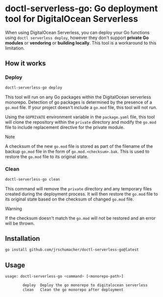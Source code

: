 # doctl-serverless-go: Go deployment tool for DigitalOcean Serverless

When using DigitalOcean Serverless, you can deploy your Go functions using `doctl serverless deploy`, however they don't support **private Go modules** or **vendoring** or **building locally**. This tool is a workaround to this limitation.

## How it works

### Deploy

```bash
doctl-serverless-go deploy
```

This tool will run on any Go packages within the DigitalOcean serverless monorepo. Detection of go packages is determined by the presence of a `go.mod` file. If your project doesn't include a `go.mod` file, this tool will not run.

Using the `GOPRIVATE` environment variable in the `package.yaml` file, this tool will clone the repository within the `private` directory and modify the `go.mod` file to include replacement directive for the private module.

> [!NOTE]
> A checksum of the new `go.mod` file is stored as part of the filename of the backup `go.mod` file in the form of `go.mod.<checksum>.bak`. This is used to restore the `go.mod` file to its original state.

### Clean

```bash
doctl-serverless-go clean
```

This command will remove the `private` directory and any temporary files created during the deployment process. It will then restore the `go.mod` file to its original state based on the checksum of changed `go.mod` file.

> [!WARNING]
> If the checksum doesn't match the `go.mod` will not be restored and an error will be thrown.

## Installation

```bash
go install github.com/jrschumacher/doctl-serverless-go@latest
```

## Usage

```bash
usage: doctl-serverless-go <command> [<monorepo-path>]

        deploy  Deploy the go monorepo to digitalocean serverless
        clean   Clean the go monorepo after deployment
```
